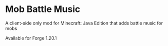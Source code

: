 # Mob Battle Music

A client-side only mod for Minecraft: Java Edition that adds battle music for mobs

Available for Forge 1.20.1
